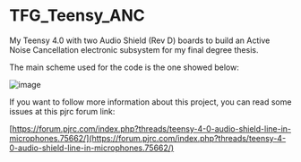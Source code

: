 # TFG_Teensy_ANC
My Teensy 4.0 with two Audio Shield (Rev D) boards to build an Active Noise Cancellation electronic subsystem for my final degree thesis.

The main scheme used for the code is the one showed below:

![image](https://github.com/user-attachments/assets/5a14a570-2382-459f-ba6e-19c658d96e1a)

If you want to follow more information about this project, you can read some issues at this pjrc forum link:

[https://forum.pjrc.com/index.php?threads/teensy-4-0-audio-shield-line-in-microphones.75662/](https://forum.pjrc.com/index.php?threads/teensy-4-0-audio-shield-line-in-microphones.75662/)
